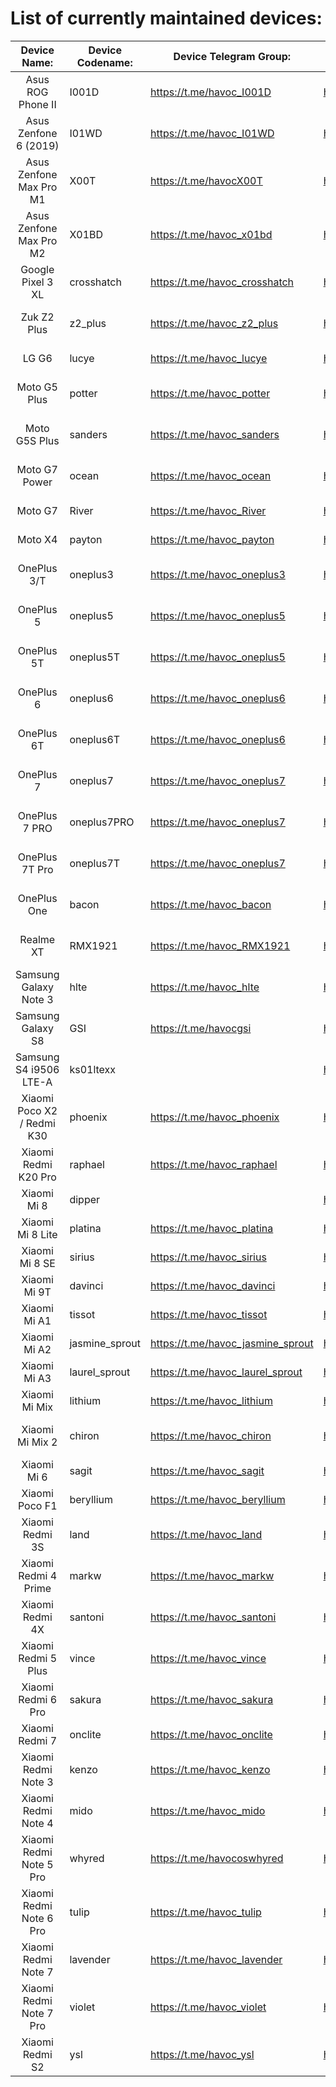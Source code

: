 
# List of currently maintained devices:

|                Device Name:              | Device Codename: |      Device Telegram Group:        |          Maintainer:              |        Device XDA forum:                            |
|:----------------------------------------:|------------------|------------------------------------|-----------------------------------|-----------------------------------------------------|
| Asus ROG Phone II                        | I001D            | https://t.me/havoc_I001D           | https://t.me/ComicoX              | https://forum.xda-developers.com/rog-phone-2        |
| Asus Zenfone 6 (2019)                    | I01WD            | https://t.me/havoc_I01WD           | https://t.me/ComicoX              | https://forum.xda-developers.com/zenfone-6          |
| Asus Zenfone Max Pro M1                  | X00T             | https://t.me/havocX00T             | https://t.me/travarilo            | https://forum.xda-developers.com/zenfone-max-pro-m1 |
| Asus Zenfone Max Pro M2                  | X01BD            | https://t.me/havoc_x01bd           | https://t.me/SonalSingh18         | https://forum.xda-developers.com/zenfone-max-pro-m2 |
| Google Pixel 3 XL                        | crosshatch       | https://t.me/havoc_crosshatch      | https://t.me/steveproski          | https://forum.xda-developers.com/pixel-3-xl         |
| Zuk Z2 Plus                              | z2_plus          | https://t.me/havoc_z2_plus         | https://t.me/nikhilgohil3         | https://forum.xda-developers.com/lenovo-zuk-z2      |
| LG G6                                    | lucye            | https://t.me/havoc_lucye           | https://t.me/wolfsvk              | https://forum.xda-developers.com/lg-g6              |
| Moto G5 Plus                             | potter           | https://t.me/havoc_potter          | https://t.me/abhijit1998          | https://forum.xda-developers.com/moto-g5-plus       |
| Moto G5S Plus                            | sanders          | https://t.me/havoc_sanders         | https://t.me/Ronax                | https://forum.xda-developers.com/moto-g5s-plus      |
| Moto G7 Power                            | ocean            | https://t.me/havoc_ocean           | https://t.me/Dark998              | https://forum.xda-developers.com/moto-g7-power      |
| Moto G7                                  | River            | https://t.me/havoc_River           | https://t.me/SyberHexen           | https://forum.xda-developers.com/moto-g7            |
| Moto X4                                  | payton           | https://t.me/havoc_payton          | https://t.me/SyberHexen           | https://forum.xda-developers.com/moto-x4            |
| OnePlus 3/T                              | oneplus3         | https://t.me/havoc_oneplus3        | https://t.me/SKULSHADY            | https://forum.xda-developers.com/oneplus-3          |
| OnePlus 5                                | oneplus5         | https://t.me/havoc_oneplus5        | https://t.me/Tilaksid             | https://forum.xda-developers.com/oneplus-5          |
| OnePlus 5T                               | oneplus5T        | https://t.me/havoc_oneplus5        | https://t.me/Tilaksid             | https://forum.xda-developers.com/oneplus-5t         |
| OnePlus 6                                | oneplus6         | https://t.me/havoc_oneplus6        | https://t.me/rdjr5                | https://forum.xda-developers.com/oneplus-6          |
| OnePlus 6T                               | oneplus6T        | https://t.me/havoc_oneplus6        | https://t.me/rdjr5                | https://forum.xda-developers.com/oneplus-6t         |
| OnePlus 7                                | oneplus7         | https://t.me/havoc_oneplus7        | https://t.me/TheHunter08          | https://forum.xda-developers.com/oneplus-7          |
| OnePlus 7 PRO                            | oneplus7PRO      | https://t.me/havoc_oneplus7        | https://t.me/SKULSHADY            | https://forum.xda-developers.com/oneplus-7-pro      |
| OnePlus 7T Pro                           | oneplus7T        | https://t.me/havoc_oneplus7        | https://t.me/SKULSHADY            | https://forum.xda-developers.com/oneplus-7t-pro     |
| OnePlus One                              | bacon            | https://t.me/havoc_bacon           | https://t.me/ClintT1              | https://forum.xda-developers.com/oneplus-one        |
| Realme XT                                | RMX1921          | https://t.me/havoc_RMX1921         | https://t.me/officialpro          | https://forum.xda-developers.com/realme-xt          |
| Samsung Galaxy Note 3                    | hlte             | https://t.me/havoc_hlte            | https://t.me/Jprimero15           | https://forum.xda-developers.com/galaxy-note-3      |
| Samsung Galaxy S8                        | GSI              | https://t.me/havocgsi              | https://t.me/xEugW                | https://forum.xda-developers.com/galaxy-s8          |
| Samsung S4 i9506 LTE-A                   | ks01ltexx        |                                    | https://t.me/MBA65music           | https://forum.xda-developers.com/galaxy-s4          |
| Xiaomi Poco X2 / Redmi K30               | phoenix          | https://t.me/havoc_phoenix         | https://t.me/blacksuan19          | https://forum.xda-developers.com/poco-x2            |
| Xiaomi Redmi K20 Pro                     | raphael          | https://t.me/havoc_raphael         | https://t.me/nuub1k               | https://forum.xda-developers.com/redmi-k20-pro      |
| Xiaomi Mi 8                              | dipper           |                                    | https://t.me/ZeNiXxXx             | https://forum.xda-developers.com/mi-8               |
| Xiaomi Mi 8 Lite                         | platina          | https://t.me/havoc_platina         | https://t.me/riquebarros17        | https://forum.xda-developers.com/mi-8-lite          |
| Xiaomi Mi 8 SE                           | sirius           | https://t.me/havoc_sirius          | https://t.me/dimasyudha           | https://forum.xda-developers.com/mi-8-se            |
| Xiaomi Mi 9T                             | davinci          | https://t.me/havoc_davinci         | https://t.me/mountaser_halak      | https://forum.xda-developers.com/mi-9t              |
| Xiaomi Mi A1                             | tissot           | https://t.me/havoc_tissot          | https://t.me/mountaser_halak      | https://forum.xda-developers.com/mi-a1              |
| Xiaomi Mi A2                             | jasmine_sprout   | https://t.me/havoc_jasmine_sprout  | https://t.me/SiddharthBharadwaj   | https://forum.xda-developers.com/mi-a2              |
| Xiaomi Mi A3                             | laurel_sprout    | https://t.me/havoc_laurel_sprout   | https://t.me/prakaship78          | https://forum.xda-developers.com/mi-a3              |
| Xiaomi Mi Mix                            | lithium          | https://t.me/havoc_lithium         | https://t.me/inkypen              | https://forum.xda-developers.com/mi-mix             |
| Xiaomi Mi Mix 2                          | chiron           | https://t.me/havoc_chiron          | https://t.me/lightvortex242       | https://forum.xda-developers.com/mi-mix-2           |
| Xiaomi Mi 6                              | sagit            | https://t.me/havoc_sagit           | https://t.me/EnderXH              | https://forum.xda-developers.com/mi-6               |
| Xiaomi Poco F1                           | beryllium        | https://t.me/havoc_beryllium       | https://t.me/Reignz3              | https://forum.xda-developers.com/poco-f1            |
| Xiaomi Redmi 3S                          | land             | https://t.me/havoc_land            | https://t.me/Sairam60             | https://forum.xda-developers.com/xiaomi-redmi-3s    |
| Xiaomi Redmi 4 Prime                     | markw            | https://t.me/havoc_markw           | https://t.me/ShihabZzz            | https://forum.xda-developers.com/redmi-4-prime      |
| Xiaomi Redmi 4X                          | santoni          | https://t.me/havoc_santoni         | https://t.me/beingstargazer       | https://forum.xda-developers.com/xiaomi-redmi-4x    |
| Xiaomi Redmi 5 Plus                      | vince            | https://t.me/havoc_vince           | http://t.me/blacksuan19           | https://forum.xda-developers.com/redmi-note-5       |
| Xiaomi Redmi 6 Pro                       | sakura           | https://t.me/havoc_sakura          | https://t.me/mahajant99           | https://forum.xda-developers.com/redmi-6-pro        |
| Xiaomi Redmi 7                           | onclite          | https://t.me/havoc_onclite         | https://t.me/XtremeQ              | https://forum.xda-developers.com/redmi-7            |
| Xiaomi Redmi Note 3                      | kenzo            | https://t.me/havoc_kenzo           | https://t.me/Magicxavi            | https://forum.xda-developers.com/redmi-note-3       |
| Xiaomi Redmi Note 4                      | mido             | https://t.me/havoc_mido            | https://t.me/Sagarrokade006       | https://forum.xda-developers.com/redmi-note-4       |
| Xiaomi Redmi Note 5 Pro                  | whyred           | https://t.me/havocoswhyred         | https://t.me/notallowedontelegram | https://forum.xda-developers.com/redmi-note-5-pro   |
| Xiaomi Redmi Note 6 Pro                  | tulip            | https://t.me/havoc_tulip           | https://t.me/akhilmsachu          | https://forum.xda-developers.com/redmi-note-6-pro   |
| Xiaomi Redmi Note 7                      | lavender         | https://t.me/havoc_lavender        | http://t.me/xyzuan                | https://forum.xda-developers.com/redmi-note-7       |
| Xiaomi Redmi Note 7 Pro                  | violet           | https://t.me/havoc_violet          | https://t.me/athuld               | https://forum.xda-developers.com/redmi-note-7-pro   |
| Xiaomi Redmi S2                          | ysl              | https://t.me/havoc_ysl             | https://t.me/mahajant99           | https://forum.xda-developers.com/redmi-s2           |
